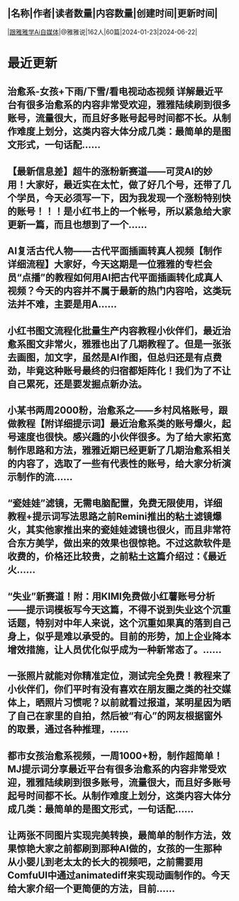 |名称|作者|读者数量|内容数量|创建时间|更新时间|
---
|[跟雅雅学Ai自媒体](https://xiaobot.net/p/yys?refer=0b133df9-27dc-423b-8101-639049001c13)|@雅雅说|162人|60篇|2024-01-23|2024-06-22|

# 最近更新
## 治愈系-女孩+下雨/下雪/看电视动态视频 详解最近平台有很多治愈系的内容非常受欢迎，雅雅陆续刷到很多账号，流量很大，而且好多账号起号时间都不长。从制作难度上划分，这类内容大体分成几类：最简单的是图文形式，一句话配......
## 【最新信息差】超牛的涨粉新赛道——可灵AI的妙用！大家好，最近实在太忙，做了好几个号，还带了几个学员，今天必须写一下，因为我发现一个涨粉特别快的账号！！！是小红书上的一个帐号，所以紧急给大家更新一篇，而且也想到了一个......
## AI复活古代人物——古代平面插画转真人视频【制作详细流程】大家好，今天这期是一位雅雅的专栏会员“点播”的教程如何用AI把古代平面插画转化成真人视频？今天的内容并不属于最新的热门内容哈，这类玩法并不难，主要是用A......
## 小红书图文流程化批量生产内容教程小伙伴们，最近治愈系图文非常火，雅雅也出了几期教程了。但是一张张去画图，加文字，虽然是AI作图，但总归还是有点费劲，毕竟这种账号最终的归宿都矩阵化！我们为了不让自己累死，还是要发掘点新办法。
## 小某书两周2000粉，治愈系之——乡村风格账号，跟做教程【附详细提示词】最近治愈系类的账号爆火，起号速度也很快。感兴趣的小伙伴很多。为了给大家拓宽制作思路和方法，雅雅近期已经更新了几期治愈系相关的内容了，选取了一些有代表性的账号，给大家分析演示制作的流......
## “瓷娃娃”滤镜，无需电脑配置，免费无限使用，详细教程+提示词写法思路​之前Remini推出的粘土滤镜爆火，其实他家推出来的瓷娃娃滤镜也很火，而且非常符合东方美学，做出来的效果也很惊艳。不过这款软件是收费的，价格还比较贵，之前粘土这篇介绍过：《最近火......
## “失业”新赛道！附：用KIMI免费做小红薯账号分析——提示词模板写今天这篇，不得不说到失业这个沉重话题，特别对中年人来说，这个沉重如果真的落到自己身上，似乎是难以承受的。目前的形势，加上企业降本增效措施，让人员优化似乎成为一种新常态了。......
## 一张照片就能对你精准定位，测试完全免费！教程来了小伙伴们，你们平时有没有喜欢在朋友圈之类的社交媒体上，晒照片习惯呢？以前就看过报道，某明星因为晒了自己在家里的自拍，然后被“有心”的网友根据窗外的取景，通过各种推理，......
## 都市女孩治愈系视频，一周1000+粉，制作超简单！MJ提示词分享最近平台有很多治愈系的内容非常受欢迎，雅雅陆续刷到很多账号，流量很大，而且好多账号起号时间都不长。从制作难度上划分，这类内容大体分成几类：最简单的是图文形式，一句话配......
## 让两张不同图片实现完美转换，最简单的制作方法，效果惊艳大家之前都刷到那种AI做的，女孩的一生那种从小婴儿到老太太的长大的视频吧，之前需要用ComfuUI中通过animatediff来实现动画制作的。今天给大家介绍一个更简便的方法，目前......


